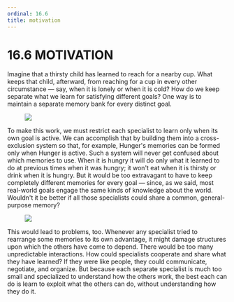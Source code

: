 ```yaml
---
ordinal: 16.6
title: motivation
---
```


# 16.6 MOTIVATION 

<p>Imagine that a thirsty child has learned to reach for a nearby cup. What keeps that child, afterward, from reaching for a cup in every other circumstance &mdash; say, when it is lonely or when it is cold? How do we keep separate what we learn for satisfying different goals? One way is to maintain a separate memory bank for every distinct goal.</p>
<figure><img src="../images/ch16/16-7.png"/></figure>
<p>To make this work, we must restrict each specialist to learn only when its own goal is active. We can accomplish that by building them into a cross-exclusion system so that, for example, Hunger's memories can be formed only when Hunger is active. Such a system will never get confused about which memories to use. When it is hungry it will do only what it learned to do at previous times when it was hungry; it won't eat when it is thirsty or drink when it is hungry. But it would be too extravagant to have to keep completely different memories for every goal &mdash; since, as we said, most real-world goals engage the same kinds of knowledge about the world. Wouldn't it be better if all those specialists could share a common, general-purpose memory?</p>
<figure><img src="../images/ch16/16-8.png"/></figure>
<p>This would lead to problems, too. Whenever any specialist tried to rearrange some memories to its own advantage, it might damage structures upon which the others have come to depend. There would be too many unpredictable interactions. How could specialists cooperate and share what they have learned? If they were like people, they could communicate, negotiate, and organize. But because each separate specialist is much too small and specialized to understand how the others work, the best each can do is learn to exploit what the others can do, without understanding how they do it.</p>